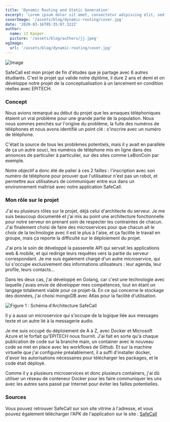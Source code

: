 ```yaml
---
title: 'Dynamic Routing and Static Generation'
excerpt: 'Lorem ipsum dolor sit amet, consectetur adipiscing elit, sed do eiusmod tempor incididunt ut labore et dolore magna aliqua. Praesent elementum facilisis leo vel fringilla est ullamcorper eget. At imperdiet dui accumsan sit amet nulla facilities morbi tempus.'
coverImage: '/assets/blog/dynamic-routing/cover.jpg'
date: '2020-03-16T05:35:07.322Z'
author:
  name: JJ Kasper
  picture: '/assets/blog/authors/jj.jpeg'
ogImage:
  url: '/assets/blog/dynamic-routing/cover.jpg'
---
```


![Image](img/SafeCall/SafeCall.png)

SafeCall est mon projet de fin d'études que je partage avec 6 autres étudiants. C'est le projet qui valide notre diplôme, il dure 2 ans et demi et on développe notre projet de la conceptualisation à un lancement en condition réelles avec EPITECH.

### Concept

Nous avions remarqué au début du projet que les arnaques téléphoniques étaient un vrai problème pour une grande partie de la population. Nous nous sommes penchés sur l'origine du problème, la fuite des numéros de téléphones et nous avons identifié un point clé : s'inscrire avec un numéro de téléphone.

C'était la source de tous les problèmes potentiels, mais il y avait en parallèle de ça un autre souci, les numéros de téléphone mis en ligne dans des annonces de particulier à particulier, sur des sites comme LeBonCoin par exemple.

Notre objectif a donc été de palier à ces 2 failles : l'inscription avec son numéro de téléphone pour prouver que l'utilisateur n'est pas un robot, et permettre aux utilisateurs de communiquer entre eux dans un environnement maîtrisé avec notre application SafeCall.

### Mon rôle sur le projet

J'ai eu plusieurs rôles sur le projet, déjà celui d'architecte du serveur. Je me suis beaucoup documenté et j'ai mis au point une architecture fonctionnelle pour notre serveur en prenant soin de respecter les contraintes de chacun. J'ai finalement choisi de faire des microservices pour que chacun ait le choix de la technologie avec il est le plus à l'aise, et ça facilite le travail en groupe, mais ça reporte la difficulté sur le déploiement du projet.

J'ai pris le soin de développé la passerelle API qui servait les applications web & mobile, et qui redirige leurs requêtes vers la partie du serveur correspondant. Je me suis également chargé d'un autre microservice, qui lui s'occupe exclusivement des informations utilisateurs : leur agenda, leur profile, leurs contacts...

Dans les deux cas, j'ai développé en Golang, car c'est une technologie avec laquelle j'avais envie de développer mes compétences, tout en étant un langage totalement viable pour ce projet-là. En ce qui concerne le stockage des données, j'ai choisi mongoDB avec Atlas pour la facilité d'utilisation.

![Figure 1 : Schéma d'Architecture SafeCall](img/SafeCall/ArchitectureSafeCall.png)

Il y a aussi un microservice qui s'occupe de la logique liée aux messages texte et un autre lié à la messagerie audio.

Je me suis occupé du déploiement de A à Z, avec Docker et Microsoft Azure et le forfait qu'EPITECH nous fournit. J'ai fait en sorte qu'à chaque publication de code sur la branche main, un container avec le nouveau code se met en place avec les workflows de Github. Et sur la machine virtuelle que j'ai configurée préalablement, il a suffi d'installer docker, d'avoir les autorisations nécessaires pour télécharger les packages, et le code était déployé.

Comme il y a plusieurs microservices et donc plusieurs containers, j'ai dû utiliser un réseau de conteneur Docker pour les faire communiquer les uns avec les autres sans passé par Internet pour éviter les failles potentielles.

### Sources

Vous pouvez retrouver SafeCall sur son site vitrine à l'adresse, et vous pouvez également télécharger l'APK de l'application sur le site : [SafeCall](https://eip.epitech.eu/2024/safecall/) 
